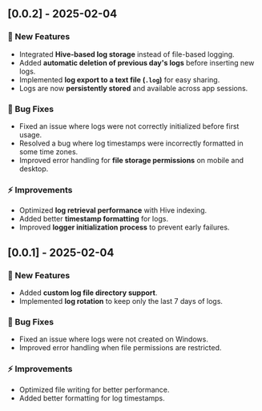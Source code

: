 ## [0.0.2] - 2025-02-04
### 🚀 New Features
- Integrated **Hive-based log storage** instead of file-based logging.
- Added **automatic deletion of previous day's logs** before inserting new logs.
- Implemented **log export to a text file (`.log`)** for easy sharing.
- Logs are now **persistently stored** and available across app sessions.

### 🐛 Bug Fixes
- Fixed an issue where logs were not correctly initialized before first usage.
- Resolved a bug where log timestamps were incorrectly formatted in some time zones.
- Improved error handling for **file storage permissions** on mobile and desktop.

### ⚡ Improvements
- Optimized **log retrieval performance** with Hive indexing.
- Added better **timestamp formatting** for logs.
- Improved **logger initialization process** to prevent early failures.

## [0.0.1] - 2025-02-04
### 🚀 New Features
- Added **custom log file directory support**.
- Implemented **log rotation** to keep only the last 7 days of logs.

### 🐛 Bug Fixes
- Fixed an issue where logs were not created on Windows.
- Improved error handling when file permissions are restricted.

### ⚡ Improvements
- Optimized file writing for better performance.
- Added better formatting for log timestamps.

